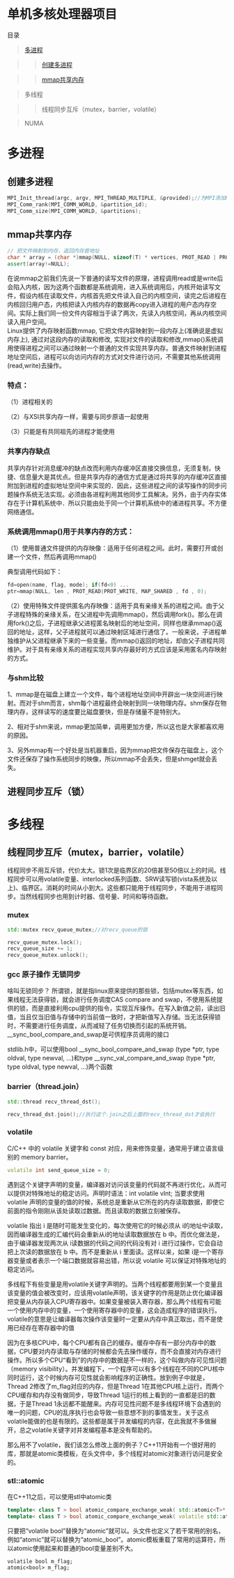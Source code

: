 # 单机多核处理器项目

目录

> [多进程](https://github.com/care101/Interview/new/master#%E5%A4%9A%E8%BF%9B%E7%A8%8B)

>> [创建多进程](https://github.com/care101/Interview/new/master#%E5%88%9B%E5%BB%BA%E5%A4%9A%E8%BF%9B%E7%A8%8B)

>> [mmap共享内存](https://github.com/care101/Interview/new/master#mmap%E5%85%B1%E4%BA%AB%E5%86%85%E5%AD%98)

> 多线程

>> 线程同步互斥（mutex，barrier，volatile）

> NUMA

# 多进程

## 创建多进程

```C++
MPI_Init_thread(argc, argv, MPI_THREAD_MULTIPLE, &provided);//为MPI添加PThread多线程支持
MPI_Comm_rank(MPI_COMM_WORLD, &partition_id);
MPI_Comm_size(MPI_COMM_WORLD, &partitions);
```
## mmap共享内存
```C++
// 把文件映射到内存，返回内存首地址
char * array = (char *)mmap(NULL, sizeof(T) * vertices, PROT_READ | PROT_WRITE, MAP_PRIVATE | MAP_ANONYMOUS, -1, 0);
assert(array!=NULL);
```

在说mmap之前我们先说一下普通的读写文件的原理，进程调用read或是write后会陷入内核，因为这两个函数都是系统调用，进入系统调用后，内核开始读写文件，假设内核在读取文件，内核首先把文件读入自己的内核空间，读完之后进程在内核回归用户态，内核把读入内核内存的数据再copy进入进程的用户态内存空间。实际上我们同一份文件内容相当于读了两次，先读入内核空间，再从内核空间读入用户空间。
　	
Linux提供了内存映射函数mmap, 它把文件内容映射到一段内存上(准确说是虚拟内存上), 通过对这段内存的读取和修改, 实现对文件的读取和修改,mmap()系统调用使得进程之间可以通过映射一个普通的文件实现共享内存。普通文件映射到进程地址空间后，进程可以向访问内存的方式对文件进行访问，不需要其他系统调用(read,write)去操作。

### 特点：

（1）进程相关的

（2）与XSI共享内存一样，需要与同步原语一起使用

（3）只能是有共同祖先的进程才能使用

### 共享内存缺点

共享内存针对消息缓冲的缺点改而利用内存缓冲区直接交换信息，无须复制，快捷、信息量大是其优点。但是共享内存的通信方式是通过将共享的内存缓冲区直接附加到进程的虚拟地址空间中来实现的．因此，这些进程之间的读写操作的同步问题操作系统无法实现。必须由各进程利用其他同步工具解决。另外，由于内存实体存在于计算机系统中．所以只能由处于同一个计算机系统中的诸进程共享。不方便网络通信。

### 系统调用mmap()用于共享内存的方式：

（1）使用普通文件提供的内存映像：适用于任何进程之间。此时，需要打开或创建一个文件，然后再调用mmap()

典型调用代码如下：
```C++
fd=open(name, flag, mode); if(fd<0) ...
ptr=mmap(NULL, len , PROT_READ|PROT_WRITE, MAP_SHARED , fd , 0);
```
（2）使用特殊文件提供匿名内存映像：适用于具有亲缘关系的进程之间。由于父子进程特殊的亲缘关系，在父进程中先调用mmap()，然后调用fork()。那么在调用fork()之后，子进程继承父进程匿名映射后的地址空间，同样也继承mmap()返回的地址，这样，父子进程就可以通过映射区域进行通信了。一般来说，子进程单独维护从父进程继承下来的一些变量。而mmap()返回的地址，却由父子进程共同维护。对于具有亲缘关系的进程实现共享内存最好的方式应该是采用匿名内存映射的方式。 

### 与shm比较

1、mmap是在磁盘上建立一个文件，每个进程地址空间中开辟出一块空间进行映射。而对于shm而言，shm每个进程最终会映射到同一块物理内存。shm保存在物理内存，这样读写的速度要比磁盘要快，但是存储量不是特别大。

2、相对于shm来说，mmap更加简单，调用更加方便，所以这也是大家都喜欢用的原因。

3、另外mmap有一个好处是当机器重启，因为mmap把文件保存在磁盘上，这个文件还保存了操作系统同步的映像，所以mmap不会丢失，但是shmget就会丢失。

## 进程同步互斥（锁）

# 多线程

## 线程同步互斥（mutex，barrier，volatile）

线程同步不用互斥锁，代价太大。锁1次是临界区的20倍甚至50倍以上的时间。线程同步可以用volatile变量、interlocked系列函数、SRW读写锁(vista系统及以上)、临界区。消耗的时间从小到大。这些都只能用于线程同步，不能用于进程同步。当然线程同步也用到计时器、信号量、时间和等待函数。

### mutex
```C++
std::mutex recv_queue_mutex;//对recv_queue的锁
```
```C++
recv_queue_mutex.lock();
recv_queue_size += 1;
recv_queue_mutex.unlock();
```

### gcc 原子操作 无锁同步

啥叫无锁同步？ 所谓锁，就是指linux原来提供的那些锁，包括mutex等东西，如果线程无法获得锁，就会进行任务调度CAS compare and swap，不使用系统提供的锁，而是直接利用cpu提供的指令，实现互斥操作。在写入新值之前，读出旧值，当且仅当旧值与存储中的当前值一致时，才把新值写入存储。当无法获得锁时，不需要进行任务调度，从而减轻了任务切换而引起的系统开销。__sync_bool_compare_and_swap是可供程序员调用的接口

stdlib.h中，可以使用bool __sync_bool_compare_and_swap (type *ptr, type oldval, type newval, ...)和type __sync_val_compare_and_swap (type *ptr, type oldval, type newval, ...)两个函数

### barrier（thread.join）
```C++
std::thread recv_thread_dst();
```
```C++
recv_thread_dst.join();//执行这个.join之后上面的recv_thread_dst才会执行
```

### volatile

C/C++ 中的 volatile 关键字和 const 对应，用来修饰变量，通常用于建立语言级别的 memory barrier。
```C++
volatile int send_queue_size = 0;
```
遇到这个关键字声明的变量，编译器对访问该变量的代码就不再进行优化，从而可以提供对特殊地址的稳定访问。声明时语法：int volatile vInt; 当要求使用 volatile 声明的变量的值的时候，系统总是重新从它所在的内存读取数据，即使它前面的指令刚刚从该处读取过数据。而且读取的数据立刻被保存。

volatile 指出 i 是随时可能发生变化的，每次使用它的时候必须从 i的地址中读取，因而编译器生成的汇编代码会重新从i的地址读取数据放在 b 中。而优化做法是，由于编译器发现两次从 i读数据的代码之间的代码没有对 i 进行过操作，它会自动把上次读的数据放在 b 中。而不是重新从 i 里面读。这样以来，如果 i是一个寄存器变量或者表示一个端口数据就容易出错，所以说 volatile 可以保证对特殊地址的稳定访问。

多线程下有些变量是用volatile关键字声明的。当两个线程都要用到某一个变量且该变量的值会被改变时，应该用volatile声明，该关键字的作用是防止优化编译器把变量从内存装入CPU寄存器中。如果变量被装入寄存器，那么两个线程有可能一个使用内存中的变量，一个使用寄存器中的变量，这会造成程序的错误执行。volatile的意思是让编译器每次操作该变量时一定要从内存中真正取出，而不是使用已经存在寄存器中的值

因为在多核CPU中，每个CPU都有自己的缓存。缓存中存有一部分内存中的数据，CPU要对内存读取与存储的时候都会先去操作缓存，而不会直接对内存进行操作。所以多个CPU“看到”的内存中的数据是不一样的，这个叫做内存可见性问题（memory visibility）。并发编程下，一个程序可以有多个线程在不同的CPU核中同时运行，这个时候内存可见性就会影响程序的正确性。放到例子中就是，Thread 2修改了m_flag对应的内存，但是Thread 1在其他CPU核上运行，而两个CPU缓存和内存没有做同步，导致Thread 1运行的核上看到的一直都是旧的数据，于是Thread 1永远都不能醒来。内存可见性问题不是多线程环境下会遇到的唯一的问题，CPU的乱序执行也会导致一些意想不到的事情发生，关于这点volatile能做的也是有限的。这些都是属于并发编程的内容，在此我就不多做展开，总之volatile关键字对并发编程基本是没有帮助的。

那么用不了volatile，我们该怎么修改上面的例子？C++11开始有一个很好用的库，那就是atomic类模板，在<atomic>头文件中，多个线程对atomic对象进行访问是安全的。

### stl::atomic

在C++11之后，可以使用stl中atomic类

```C++
template< class T > bool atomic_compare_exchange_weak( std::atomic<T>* obj,T* expected, T desired ); 
template< class T > bool atomic_compare_exchange_weak( volatile std::atomic<T>* obj,T* expected, T desired );
```
只要把“volatile bool”替换为“atomic<bool>”就可以。<atomic>头文件也定义了若干常用的别名，例如“atomic<bool>”就可以替换为“atomic_bool”。atomic模板重载了常用的运算符，所以atomic<bool>使用起来和普通的bool变量差别不大。
```
volatile bool m_flag;
atomic<bool> m_flag;
```

